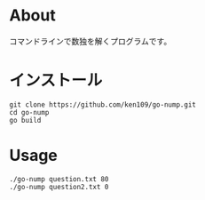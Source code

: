 # About
コマンドラインで数独を解くプログラムです。

# インストール
```
git clone https://github.com/ken109/go-nump.git
cd go-nump
go build
```

# Usage
```
./go-nump question.txt 80
./go-nump question2.txt 0
```
